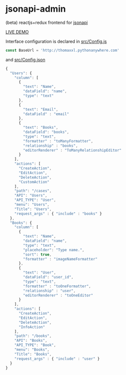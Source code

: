 # jsonapi-admin

(beta) reactjs+redux frontend for [jsonapi](http://jsonapi.org)

[LIVE DEMO](http://www.blackbirdbits.com)

Interface configuration is declared in [src/Config.js](src/Config.js)  

```javascript
const BaseUrl = 'http://thomaxxl.pythonanywhere.com'
```

and [src/Config.json](src/Config.json)

```javascript
{
  "Users": {
    "column": [
      {
        "text": "Name",
        "dataField": "name",
        "type": "text"
      },
      {
        "text": "Email",
        "dataField" : "email"
      },
      {
        "text": "Books",
        "dataField": "books",
        "type": "text",
        "formatter" : "toManyFormatter",
        "relationship" : "books",
        "editorRenderer" : "ToManyRelationshipEditor"
      }
    ],
    "actions": [
      "CreateAction",
      "EditAction",
      "DeleteAction",
      "CustomAction"
    ],
    "path": "/cases",
    "API": "Users",
    "API_TYPE": "User",
    "menu": "Users",
    "Title": "Users",
    "request_args" : { "include" : "books" }
  },
  "Books": {
    "column": [
      {
        "text": "Name",
        "dataField": "name",
        "type": "text",
        "placeholder": "Type name.",
        "sort": true,
        "formatter" : "imageNameFormatter"
      },
      {
        "text": "User",
        "dataField": "user_id",
        "type": "text",
        "formatter" : "toOneFormatter",
        "relationship" : "user",
        "editorRenderer" : "toOneEditor"
      }
    ],
    "actions": [
      "CreateAction",
      "EditAction",
      "DeleteAction",
      "InfoAction"
    ],
    "path": "/books",
    "API": "Books",
    "API_TYPE": "Book",
    "menu": "Books",
    "Title": "Books",
    "request_args" : { "include" : "user" }
  }
}
```
